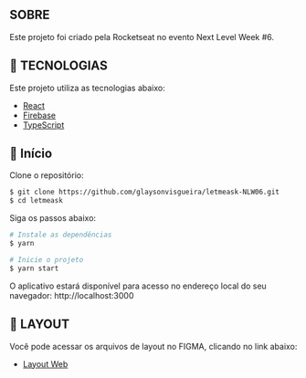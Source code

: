 

## SOBRE

Este projeto foi criado pela Rocketseat no evento Next Level Week #6.

## 🧪 TECNOLOGIAS

Este projeto utiliza as tecnologias abaixo:

- [React](https://reactjs.org)
- [Firebase](https://firebase.google.com/)
- [TypeScript](https://www.typescriptlang.org/)

## 🚀 Início

Clone o repositório:

```bash
$ git clone https://github.com/glaysonvisgueira/letmeask-NLW06.git
$ cd letmeask
```

Siga os passos abaixo:
```bash
# Instale as dependências
$ yarn

# Inicie o projeto
$ yarn start
```
O aplicativo estará disponível para acesso no endereço local do seu navegador: http://localhost:3000 

## 🔖 LAYOUT

Você pode acessar os arquivos de layout no FIGMA, clicando no link abaixo:
- [Layout Web](https://www.figma.com/file/u0BQK8rCf2KgzcukdRRCWh/Letmeask/duplicate) 

